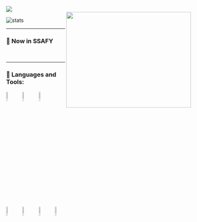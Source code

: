 <img src="https://capsule-render.vercel.app/api?type=slice&color=auto&height=150&section=header&text=Hello%20World&fontSize=50&fontAlign=80&fontAlignY=30&rotate=10&desc=It's%20Sangmi&descSize=20&descAlign=80&descAlignY=90)" />

<div>
  <img align="right" src="https://media.giphy.com/media/dWesBcTLavkZuG35MI/giphy.gif" width="340" height="260" />
</div>

![stats](https://github-readme-stats-git-masterrstaa-rickstaa.vercel.app/api?username=sangmihwang&&show_icons=true&theme=blue)



___

### 💬 Now in SSAFY 
<br/>

___

### 💬 Languages and Tools:


  <code><img width="8%" src="https://www.vectorlogo.zone/logos/python/python-ar21.svg"></code>
<code><img width="8%" src="https://www.vectorlogo.zone/logos/w3_html5/w3_html5-ar21.svg"></code>
<code><img width="8%" src="https://www.vectorlogo.zone/logos/w3_css/w3_css-ar21.svg"></code>
<code><img width="8%" src="https://www.vectorlogo.zone/logos/reactjs/reactjs-ar21.svg"></code>
<code><img width="8%" src="https://www.vectorlogo.zone/logos/git-scm/git-scm-ar21.svg"></code>
<code><img width="8%" src="https://www.vectorlogo.zone/logos/github/github-ar21.svg"></code>
<code><img width="8%" src="https://www.vectorlogo.zone/logos/canva/canva-ar21.svg"></code>

